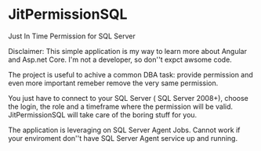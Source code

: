 # JitPermissionSQL
Just In Time Permission for SQL Server

Disclaimer: 
This simple application is my way to learn more about Angular and Asp.net Core.
I'm not a developer, so don''t expct awsome code.

The project is useful to achive a common DBA task: provide permission and even more important remeber remove the very same permission.

You just have to connect to your SQL Server ( SQL Server 2008+), choose the login, the role and a timeframe where the permission will be valid. 
JitPermissionSQL will take care of the boring stuff for you.

The application is leveraging on SQL Server Agent Jobs. Cannot work if your enviroment don''t have SQL Server Agent service up and running.

